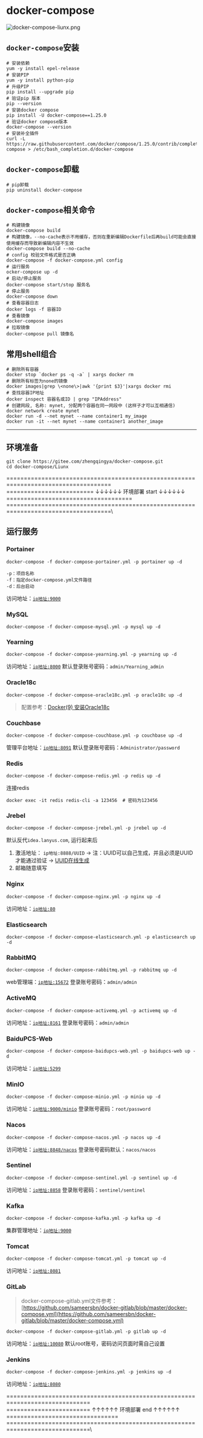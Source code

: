 # docker-compose

![docker-compose-liunx.png](image/docker-compose-liunx.png)

## `docker-compose`安装

```shell
# 安装依赖
yum -y install epel-release
# 安装PIP
yum -y install python-pip
# 升级PIP
pip install --upgrade pip
# 验证pip 版本
pip --version
# 安装docker compose
pip install -U docker-compose==1.25.0
# 验证docker compose版本
docker-compose --version
# 安装补全插件
curl -L https://raw.githubusercontent.com/docker/compose/1.25.0/contrib/completion/bash/docker-compose > /etc/bash_completion.d/docker-compose
```

## `docker-compose`卸载

```shell
# pip卸载
pip uninstall docker-compose
```

## `docker-compose`相关命令

```shell
# 构建镜像
docker-compose build
# 构建镜像，--no-cache表示不用缓存，否则在重新编辑Dockerfile后再build可能会直接使用缓存而导致新编辑内容不生效
docker-compose build --no-cache
# config 校验文件格式是否正确
docker-compose -f docker-compose.yml config
# 运行服务
ocker-compose up -d
# 启动/停止服务
docker-compose start/stop 服务名
# 停止服务
docker-compose down
# 查看容器日志
docker logs -f 容器ID
# 查看镜像
docker-compose images
# 拉取镜像
docker-compose pull 镜像名
```

## 常用shell组合

```shell
# 删除所有容器
docker stop `docker ps -q -a` | xargs docker rm
# 删除所有标签为none的镜像
docker images|grep \<none\>|awk '{print $3}'|xargs docker rmi
# 查找容器IP地址
docker inspect 容器名或ID | grep "IPAddress"
# 创建网段, 名称: mynet, 分配两个容器在同一网段中 (这样子才可以互相通信)
docker network create mynet
docker run -d --net mynet --name container1 my_image
docker run -it --net mynet --name container1 another_image
```

---

## 环境准备

```shell
git clone https://gitee.com/zhengqingya/docker-compose.git
cd docker-compose/Liunx
```

====================================================================================\
=========================  ↓↓↓↓↓↓ 环境部署 start ↓↓↓↓↓↓  ====================================\
====================================================================================\

## 运行服务

### Portainer

```shell
docker-compose -f docker-compose-portainer.yml -p portainer up -d

-p：项目名称
-f：指定docker-compose.yml文件路径
-d：后台启动
```

访问地址：[`ip地址:9000`](www.zhengqingya.com:9000)

### MySQL

```shell
docker-compose -f docker-compose-mysql.yml -p mysql up -d
```

### Yearning

```shell
docker-compose -f docker-compose-yearning.yml -p yearning up -d
```

访问地址：[`ip地址:8000`](www.zhengqingya.com:8000)
默认登录账号密码：`admin/Yearning_admin`

### Oracle18c

```shell
docker-compose -f docker-compose-oracle18c.yml -p oracle18c up -d
```

> 配置参考：[Docker(9) 安装Oracle18c](https://zhengqing.blog.csdn.net/article/details/103296040)

### Couchbase

```shell
docker-compose -f docker-compose-couchbase.yml -p couchbase up -d
```

管理平台地址：[`ip地址:8091`](www.zhengqingya.com:8091)
默认登录账号密码：`Administrator/password`

### Redis

```shell
docker-compose -f docker-compose-redis.yml -p redis up -d
```

连接redis

```shell
docker exec -it redis redis-cli -a 123456  # 密码为123456
```

### Jrebel

```shell
docker-compose -f docker-compose-jrebel.yml -p jrebel up -d
```

默认反代`idea.lanyus.com`, 运行起来后

1. 激活地址： `ip地址:8888/UUID` -> 注：UUID可以自己生成，并且必须是UUID才能通过验证 -> [UUID在线生成](http://www.uuid.online/)
2. 邮箱随意填写

### Nginx

```shell
docker-compose -f docker-compose-nginx.yml -p nginx up -d
```

访问地址：[`ip地址:80`](www.zhengqingya.com:80)

### Elasticsearch

```shell
docker-compose -f docker-compose-elasticsearch.yml -p elasticsearch up -d
```

### RabbitMQ

```shell
docker-compose -f docker-compose-rabbitmq.yml -p rabbitmq up -d
```

web管理端：[`ip地址:15672`](www.zhengqingya.com:15672)
登录账号密码：`admin/admin`

### ActiveMQ

```shell
docker-compose -f docker-compose-activemq.yml -p activemq up -d
```

访问地址：[`ip地址:8161`](www.zhengqingya.com:8161)
登录账号密码：`admin/admin`

### BaiduPCS-Web

```shell
docker-compose -f docker-compose-baidupcs-web.yml -p baidupcs-web up -d
```

访问地址：[`ip地址:5299`](www.zhengqingya.com:5299)

### MinIO

```shell
docker-compose -f docker-compose-minio.yml -p minio up -d
```

访问地址：[`ip地址:9000/minio`](www.zhengqingya.com:9000/minio)
登录账号密码：`root/password`

### Nacos

```shell
docker-compose -f docker-compose-nacos.yml -p nacos up -d
```

访问地址：[`ip地址:8848/nacos`](www.zhengqingya.com:8848/nacos)
登录账号密码默认：`nacos/nacos`

### Sentinel

```shell
docker-compose -f docker-compose-sentinel.yml -p sentinel up -d
```

访问地址：[`ip地址:8858`](www.zhengqingya.com:8858)
登录账号密码：`sentinel/sentinel`


### Kafka

```shell
docker-compose -f docker-compose-kafka.yml -p kafka up -d
```

集群管理地址：[`ip地址:9000`](www.zhengqingya.com:9000)

### Tomcat

```shell
docker-compose -f docker-compose-tomcat.yml -p tomcat up -d
```

访问地址：[`ip地址:8081`](www.zhengqingya.com:8081)

### GitLab

> docker-compose-gitlab.yml文件参考：[https://github.com/sameersbn/docker-gitlab/blob/master/docker-compose.yml](https://github.com/sameersbn/docker-gitlab/blob/master/docker-compose.yml)

```shell
docker-compose -f docker-compose-gitlab.yml -p gitlab up -d
```

访问地址：[`ip地址:10080`](www.zhengqingya.com:10080)
默认root账号，密码访问页面时需自己设置

### Jenkins

```shell
docker-compose -f docker-compose-jenkins.yml -p jenkins up -d
```

访问地址：[`ip地址:8080`](www.zhengqingya.com:8080)

==============================================================================\
========================  ↑↑↑↑↑↑ 环境部署 end ↑↑↑↑↑↑  ================================\
==============================================================================\
